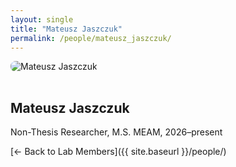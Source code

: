 ```yaml
---
layout: single
title: "Mateusz Jaszczuk"
permalink: /people/mateusz_jaszczuk/
---
```


<img src="{{ site.baseurl }}/assets/images/people/generic-avatar.png" alt="Mateusz Jaszczuk" style="max-width:200px; border-radius:8px; margin-bottom:1rem;">

## Mateusz Jaszczuk

Non-Thesis Researcher, M.S. MEAM, 2026–present

[← Back to Lab Members]({{ site.baseurl }}/people/)
